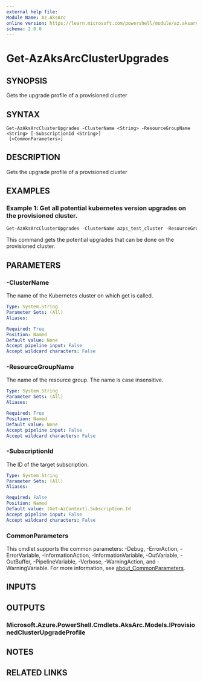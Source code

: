 ```yaml
---
external help file:
Module Name: Az.AksArc
online version: https://learn.microsoft.com/powershell/module/az.aksarc/get-azaksarcclusterupgrades
schema: 2.0.0
---
```


# Get-AzAksArcClusterUpgrades

## SYNOPSIS
Gets the upgrade profile of a provisioned cluster

## SYNTAX

```
Get-AzAksArcClusterUpgrades -ClusterName <String> -ResourceGroupName <String> [-SubscriptionId <String>]
 [<CommonParameters>]
```

## DESCRIPTION
Gets the upgrade profile of a provisioned cluster

## EXAMPLES

### Example 1: Get all potential kubernetes version upgrades on the provisioned cluster. 
```powershell
Get-AzAksArcClusterUpgrades -ClusterName azps_test_cluster -ResourceGroup azps_test_group
```

This command gets the potential upgrades that can be done on the provisioned cluster.

## PARAMETERS

### -ClusterName
The name of the Kubernetes cluster on which get is called.

```yaml
Type: System.String
Parameter Sets: (All)
Aliases:

Required: True
Position: Named
Default value: None
Accept pipeline input: False
Accept wildcard characters: False
```

### -ResourceGroupName
The name of the resource group.
The name is case insensitive.

```yaml
Type: System.String
Parameter Sets: (All)
Aliases:

Required: True
Position: Named
Default value: None
Accept pipeline input: False
Accept wildcard characters: False
```

### -SubscriptionId
The ID of the target subscription.

```yaml
Type: System.String
Parameter Sets: (All)
Aliases:

Required: False
Position: Named
Default value: (Get-AzContext).Subscription.Id
Accept pipeline input: False
Accept wildcard characters: False
```

### CommonParameters
This cmdlet supports the common parameters: -Debug, -ErrorAction, -ErrorVariable, -InformationAction, -InformationVariable, -OutVariable, -OutBuffer, -PipelineVariable, -Verbose, -WarningAction, and -WarningVariable. For more information, see [about_CommonParameters](http://go.microsoft.com/fwlink/?LinkID=113216).

## INPUTS

## OUTPUTS

### Microsoft.Azure.PowerShell.Cmdlets.AksArc.Models.IProvisionedClusterUpgradeProfile

## NOTES

## RELATED LINKS

